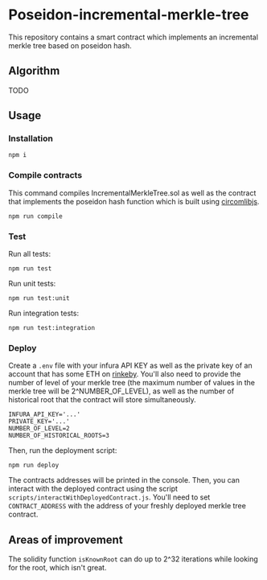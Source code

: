 # Poseidon-incremental-merkle-tree

This repository contains a smart contract which implements an incremental merkle tree based on poseidon hash.

## Algorithm

TODO

## Usage

### Installation

```shell
npm i
```

### Compile contracts

This command compiles IncrementalMerkleTree.sol as well as the contract that implements the poseidon hash function which is
built using [circomlibjs](https://www.npmjs.com/package/circomlibjs).

```shell
npm run compile
```

### Test

Run all tests:

```shell
npm run test
```

Run unit tests:

```shell
npm run test:unit
```

Run integration tests:

```shell
npm run test:integration
```

### Deploy

Create a `.env` file with your infura API KEY as well as the private key of an account that has some ETH on
[rinkeby](https://rinkeby.etherscan.io/).
You'll also need to provide the number of level of your merkle tree (the maximum number of values in the merkle tree will be
2^NUMBER_OF_LEVEL), as well as the number of historical root that the contract will store simultaneously.

```shell
INFURA_API_KEY='...'
PRIVATE_KEY='...'
NUMBER_OF_LEVEL=2
NUMBER_OF_HISTORICAL_ROOTS=3
```

Then, run the deployment script:

```shell
npm run deploy
```

The contracts addresses will be printed in the console. Then, you can interact with the deployed contract using the script
`scripts/interactWithDeployedContract.js`. You'll need to set `CONTRACT_ADDRESS` with the address of your freshly deployed
merkle tree contract.

## Areas of improvement

The solidity function `isKnownRoot` can do up to 2^32 iterations while looking for the root, which isn't great.
